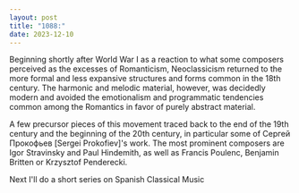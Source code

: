 ```yaml
---
layout: post
title: "1088:"
date: 2023-12-10
---
```


Beginning shortly after World War I as a reaction to what some composers perceived as the excesses of Romanticism, Neoclassicism returned to the more formal and less expansive structures and forms common in the 18th century. The harmonic and melodic material, however, was decidedly modern and avoided the emotionalism and programmatic tendencies common among the Romantics in favor of purely abstract material.

A few precursor pieces of this movement traced back to the end of the 19th century and the beginning of the 20th century, in particular some of Сергей Прокофьев \[Sergei Prokofiev\]'s work. The most prominent composers are Igor Stravinsky and Paul Hindemith, as well as Francis Poulenc, Benjamin Britten or Krzysztof Penderecki.

Next I'll do a short series on Spanish Classical Music
